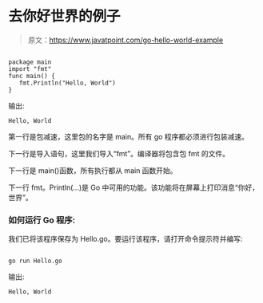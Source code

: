 # 去你好世界的例子

> 原文：<https://www.javatpoint.com/go-hello-world-example>

```

package main
import "fmt"
func main() {
   fmt.Println("Hello, World")
}

```

输出:

```
Hello, World

```

第一行是包减速，这里包的名字是 main。所有 go 程序都必须进行包装减速。

下一行是导入语句，这里我们导入“fmt”。编译器将包含包 fmt 的文件。

下一行是 main()函数，所有执行都从 main 函数开始。

下一行 fmt。Println(...)是 Go 中可用的功能。该功能将在屏幕上打印消息“你好，世界”。

### 如何运行 Go 程序:

我们已将该程序保存为 Hello.go。要运行该程序，请打开命令提示符并编写:

```

go run Hello.go

```

输出:

```
Hello, World

```